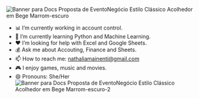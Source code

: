 ![Banner para Docs Proposta de EventoNegócio Estilo Clássico Acolhedor em Bege Marrom-escuro](https://github.com/user-attachments/assets/50409e4a-74a9-404b-acd5-d601f4646700)

- 📊 I’m currently working in account control.
- 🐍 I’m currently learning Python and Machine Learning.
- ❤️ I’m looking for help with Excel and Google Sheets.
- 💰 Ask me about Accouting, Finance and Sheets.
- 📫 How to reach me: nathaliamainenti@gmail.com
- 🎮 I enjoy games, music and movies.
- 😄 Pronouns: She/Her
![Banner para Docs Proposta de EventoNegócio Estilo Clássico Acolhedor em Bege Marrom-escuro-2](https://github.com/user-attachments/assets/94a10a0f-bb4d-4cb7-846d-5d351b282f3d)
